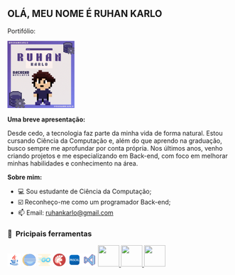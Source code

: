 ## OLÁ, MEU NOME É RUHAN KARLO
Portifólio:

<img src = "GitRuhan.gif" width=30% height=30%> 


**Uma breve apresentação:**

Desde cedo, a tecnologia faz parte da minha vida de forma natural. Estou cursando Ciência da Computação e, além do que aprendo na graduação, busco sempre me aprofundar por conta própria. Nos últimos anos, venho criando projetos e me especializando em Back-end, com foco em melhorar minhas habilidades e conhecimento na área.


**Sobre mim:**


- 💻 Sou estudante de Ciência da Computação;
- ☑️ Reconheço-me como um programador Back-end;
- 📫 Email: ruhankarlo@gmail.com


<h3> 👾 &nbsp;Pricipais ferramentas</h3>
<img src="javaicon.png" alt="JAVA">
<img src="eclipseicon.png" alt="ECLIPSE IDE">
<img src="golangicon.png" alt="GO LANG">
<img src="delphiicon.png" alt="DELPHI">
<img src="pascalicon.png" alt="PASCALZIN">
<img src="vscodeicon.png" alt="VSCODE">

  

<a href="https://www.linkedin.com/in/ruhan-karlo-da-rocha-lacerda-476b47231/" target="_blank">
  <img src="https://i.ibb.co/Kx2GSrT/linkedin.png" width="48px" height="48px">
</a>
<a href="https://www.instagram.com/ruhankarlopro/" target="_blank">
  <img src="https://cdn.icon-icons.com/icons2/1211/PNG/512/1491579602-yumminkysocialmedia36_83067.png" width="48px" height="48px">
</a>
<a href="https://www.facebook.com/ruhan.karlo" target="_blank">
  <img src="https://cdn.icon-icons.com/icons2/642/PNG/512/facebook_icon-icons.com_59205.png" width="48px" height="48px">
</a>



